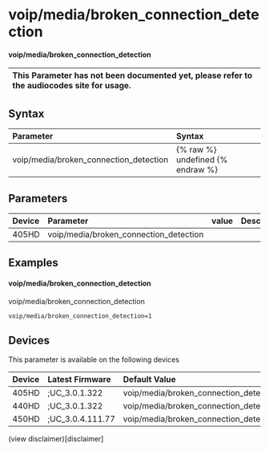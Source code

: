﻿---
description: voip/media/broken_connection_detection
search:
    keywords: ['voip','media','broken_connection_detection']
---

# voip/media/broken_connection_detection

#### voip/media/broken_connection_detection


| This Parameter has not been documented yet, please refer to the audiocodes site for usage.  |
| :--- |

## Syntax
| Parameter | Syntax |
| :--- | :--- |
|voip/media/broken_connection_detection | {% raw %} undefined {% endraw %} |

## Parameters
|Device|Parameter|value|Description|
|:---|:---|:---|:---|
| 405HD | voip/media/broken_connection_detection |  |  |

## Examples
#### voip/media/broken_connection_detection

voip/media/broken_connection_detection

```
voip/media/broken_connection_detection=1
```

## Devices
This parameter is available on the following devices

| Device | Latest Firmware | Default Value |
|:---|:---|:---|
| 405HD | ;UC_3.0.1.322 | voip/media/broken_connection_detection=1 
| 440HD | ;UC_3.0.1.322 | voip/media/broken_connection_detection=1 
| 450HD | ;UC_3.0.4.111.77 | voip/media/broken_connection_detection=1 

(view disclaimer)[disclaimer]

